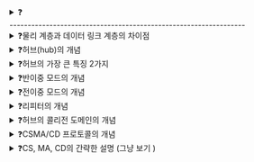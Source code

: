 <details>
<summary>❓</summary>

>""

</details>
-----------------------------------------------------------------
<details>
<summary>❓물리 계층과 데이터 링크 계층의 차이점</summary>

>"물리 계층에는 주소 개념이 없는 반면, 데이터 링크 계층에는 MAC 주소와 같은 주소 개념이 존재한다."
![image](https://github.com/user-attachments/assets/3c7e7688-6cfa-4d81-a106-c2d85142ca67)

</details>

<details>
<summary>❓허브(hub)의 개념</summary>

>"허브는 물리 계층의 네트워크 장비로, 여러 대의 호스트를 연결하는 장치이다. 커넥터 연결 지점인 포트(port)를 가지고 있다."
![image](https://github.com/user-attachments/assets/2b953928-3e51-4ab9-a328-e5264799a27e)

</details>

<details>
<summary>❓허브의 가장 큰 특징 2가지</summary>

>"허브는 전달받은 신호를 그대로 송신지를 제외한 다른 포트로 다시 내보내며, 반이중 모드로 통신한다."
![image](https://github.com/user-attachments/assets/7059dbbe-db60-4ec1-9447-926ebcf3691d)
![image](https://github.com/user-attachments/assets/1ffa3ecd-aeb2-4a42-afbb-199f9ae9ed5d)

</details>

<details>
<summary>❓반이중 모드의 개념</summary>

>"반이중 모드(half duplex)는 1차선 도로처럼 동시에 송수신이 불가능한 통신 방식이다."
![image](https://github.com/user-attachments/assets/ac01ab4c-da50-4418-bb78-833774cfe501)

</details>

<details>
<summary>❓전이중 모드의 개념</summary>

>"전이중 모드(full duplex)는 2차선 도로처럼 송수신을 양방향으로 할 수 있는 통신 방식이다."
![image](https://github.com/user-attachments/assets/069fa798-e873-48a6-a3a5-eb7a1fada320)

</details>

<details>
<summary>❓리피터의 개념</summary>

>"리피터(repeater)는 물리 계층의 장비로, 전기 신호가 감소하거나 왜곡되는 것을 방지하기 위해 전기 신호를 증폭시켜주는 장비이다. ( 허브는 보통 이런 리피터의 기능을 포함함 )"

</details>

<details>
<summary>❓허브의 콜리전 도메인의 개념</summary>

>"허브에 동시에 신호를 송신하면 충돌(collison)이 발생하는데, 이러한 충돌이 발생할 수 있는 영역을 콜리전 도메인(collision domain)이라고 한다. 허브에 연결된 호스트들은 모두 같은 콜리전 도메인에 속함."
![image](https://github.com/user-attachments/assets/a5b6421f-fe19-4820-b0cc-147526e5e929)
![image](https://github.com/user-attachments/assets/aa388c05-0d0e-481d-b84a-c1f931a5858c)

</details>

<details>
<summary>❓CSMA/CD 프로토콜의 개념</summary>

>"반이중 이더넷 네트워크에서 충돌을 방지하는 대표적인 프로토콜이다."

</details>

<details>
<summary>❓CS, MA, CD의 간략한 설명 (그냥 보기 )</summary>

>"CS는 캐리어 감지(통신 매체의 사용 가능 여부 검사), MA는 다중 접근, CD는 충돌 검출(Collision Detection)을 말한다. 충돌 발생 시 잼 신호를 보내고, 대기 후 다시 전송함."
![image](https://github.com/user-attachments/assets/3793c3d0-7a5f-43b2-ba57-923c4e8ced80)
>![image](https://github.com/user-attachments/assets/b61095a7-4b7f-4c0c-b264-c5a698c88e2c)
![image](https://github.com/user-attachments/assets/b56622fe-7382-44a2-86e6-edc0587a018f)


</details>
